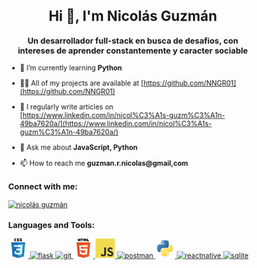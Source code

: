 <h1 align="center">Hi 👋, I'm Nicolás Guzmán</h1>
<h3 align="center">Un desarrollador full-stack en busca de desafios, con intereses de aprender constantemente y caracter sociable</h3>

- 🌱 I’m currently learning **Python**

- 👨‍💻 All of my projects are available at [https://github.com/NNGR01](https://github.com/NNGR01)

- 📝 I regularly write articles on [https://www.linkedin.com/in/nicol%C3%A1s-guzm%C3%A1n-49ba7620a/](https://www.linkedin.com/in/nicol%C3%A1s-guzm%C3%A1n-49ba7620a/)

- 💬 Ask me about **JavaScript, Python**

- 📫 How to reach me **guzman.r.nicolas@gmail,com**

<h3 align="left">Connect with me:</h3>
<p align="left">
<a href="https://www.linkedin.com/in/nngr01/" target="blank"><img align="center" src="https://raw.githubusercontent.com/rahuldkjain/github-profile-readme-generator/master/src/images/icons/Social/linked-in-alt.svg" alt="nicolás guzmán" height="30" width="40" /></a>
</p>

<h3 align="left">Languages and Tools:</h3>
<p align="left"> <a href="https://www.w3schools.com/css/" target="_blank"> <img src="https://raw.githubusercontent.com/devicons/devicon/master/icons/css3/css3-original-wordmark.svg" alt="css3" width="40" height="40"/> </a> <a href="https://flask.palletsprojects.com/" target="_blank"> <img src="https://www.vectorlogo.zone/logos/pocoo_flask/pocoo_flask-icon.svg" alt="flask" width="40" height="40"/> </a> <a href="https://git-scm.com/" target="_blank"> <img src="https://www.vectorlogo.zone/logos/git-scm/git-scm-icon.svg" alt="git" width="40" height="40"/> </a> <a href="https://www.w3.org/html/" target="_blank"> <img src="https://raw.githubusercontent.com/devicons/devicon/master/icons/html5/html5-original-wordmark.svg" alt="html5" width="40" height="40"/> </a> <a href="https://developer.mozilla.org/en-US/docs/Web/JavaScript" target="_blank"> <img src="https://raw.githubusercontent.com/devicons/devicon/master/icons/javascript/javascript-original.svg" alt="javascript" width="40" height="40"/> </a> <a href="https://postman.com" target="_blank"> <img src="https://www.vectorlogo.zone/logos/getpostman/getpostman-icon.svg" alt="postman" width="40" height="40"/> </a> <a href="https://www.python.org" target="_blank"> <img src="https://raw.githubusercontent.com/devicons/devicon/master/icons/python/python-original.svg" alt="python" width="40" height="40"/> </a> <a href="https://reactnative.dev/" target="_blank"> <img src="https://reactnative.dev/img/header_logo.svg" alt="reactnative" width="40" height="40"/> </a> <a href="https://www.sqlite.org/" target="_blank"> <img src="https://www.vectorlogo.zone/logos/sqlite/sqlite-icon.svg" alt="sqlite" width="40" height="40"/> </a> </p>
